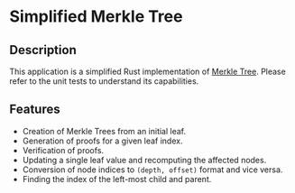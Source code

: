 # Simplified Merkle Tree

## Description

This application is a simplified Rust implementation of [Merkle Tree](https://en.wikipedia.org/wiki/Merkle_tree). Please refer to the unit tests to understand its capabilities.

## Features

- Creation of Merkle Trees from an initial leaf.
- Generation of proofs for a given leaf index.
- Verification of proofs.
- Updating a single leaf value and recomputing the affected nodes.
- Conversion of node indices to `(depth, offset)` format and vice versa.
- Finding the index of the left-most child and parent.
